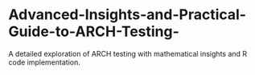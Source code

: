# Advanced-Insights-and-Practical-Guide-to-ARCH-Testing-
A detailed exploration of ARCH testing with mathematical insights and R code implementation.
